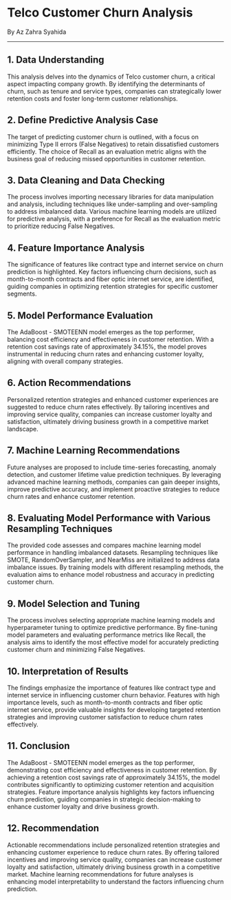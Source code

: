 # Telco Customer Churn Analysis

By Az Zahra Syahida 

---

## 1. Data Understanding
This analysis delves into the dynamics of Telco customer churn, a critical aspect impacting company growth. By identifying the determinants of churn, such as tenure and service types, companies can strategically lower retention costs and foster long-term customer relationships.

## 2. Define Predictive Analysis Case
The target of predicting customer churn is outlined, with a focus on minimizing Type II errors (False Negatives) to retain dissatisfied customers efficiently. The choice of Recall as an evaluation metric aligns with the business goal of reducing missed opportunities in customer retention.

## 3. Data Cleaning and Data Checking
The process involves importing necessary libraries for data manipulation and analysis, including techniques like under-sampling and over-sampling to address imbalanced data. Various machine learning models are utilized for predictive analysis, with a preference for Recall as the evaluation metric to prioritize reducing False Negatives.

## 4. Feature Importance Analysis
The significance of features like contract type and internet service on churn prediction is highlighted. Key factors influencing churn decisions, such as month-to-month contracts and fiber optic internet service, are identified, guiding companies in optimizing retention strategies for specific customer segments.

## 5. Model Performance Evaluation
The AdaBoost - SMOTEENN model emerges as the top performer, balancing cost efficiency and effectiveness in customer retention. With a retention cost savings rate of approximately 34.15%, the model proves instrumental in reducing churn rates and enhancing customer loyalty, aligning with overall company strategies.

## 6. Action Recommendations
Personalized retention strategies and enhanced customer experiences are suggested to reduce churn rates effectively. By tailoring incentives and improving service quality, companies can increase customer loyalty and satisfaction, ultimately driving business growth in a competitive market landscape.

## 7. Machine Learning Recommendations
Future analyses are proposed to include time-series forecasting, anomaly detection, and customer lifetime value prediction techniques. By leveraging advanced machine learning methods, companies can gain deeper insights, improve predictive accuracy, and implement proactive strategies to reduce churn rates and enhance customer retention.

## 8. Evaluating Model Performance with Various Resampling Techniques
The provided code assesses and compares machine learning model performance in handling imbalanced datasets. Resampling techniques like SMOTE, RandomOverSampler, and NearMiss are initialized to address data imbalance issues. By training models with different resampling methods, the evaluation aims to enhance model robustness and accuracy in predicting customer churn.

## 9. Model Selection and Tuning
The process involves selecting appropriate machine learning models and hyperparameter tuning to optimize predictive performance. By fine-tuning model parameters and evaluating performance metrics like Recall, the analysis aims to identify the most effective model for accurately predicting customer churn and minimizing False Negatives.

## 10. Interpretation of Results
The findings emphasize the importance of features like contract type and internet service in influencing customer churn behavior. Features with high importance levels, such as month-to-month contracts and fiber optic internet service, provide valuable insights for developing targeted retention strategies and improving customer satisfaction to reduce churn rates effectively.

## 11. Conclusion
The AdaBoost - SMOTEENN model emerges as the top performer, demonstrating cost efficiency and effectiveness in customer retention. By achieving a retention cost savings rate of approximately 34.15%, the model contributes significantly to optimizing customer retention and acquisition strategies. Feature importance analysis highlights key factors influencing churn prediction, guiding companies in strategic decision-making to enhance customer loyalty and drive business growth.

## 12. Recommendation
Actionable recommendations include personalized retention strategies and enhancing customer experience to reduce churn rates. By offering tailored incentives and improving service quality, companies can increase customer loyalty and satisfaction, ultimately driving business growth in a competitive market. Machine learning recommendations for future analyses is enhancing model interpretability to understand the factors influencing churn prediction.
